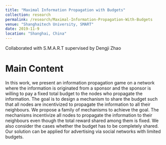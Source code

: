 ```yaml
---
title: "Maximal Information Propagation with Budgets"
collection: research
permalink: /research/Maximal-Information-Propagation-With-Budgets
venue: "Shanghaitech University, SMART"
date: 2019-11-9
location: "Shanghai, China"
---
```

Collaborated with S.M.A.R.T supervised by Dengji Zhao

Main Content
=====
In this work, we present an information propagation game on a network where the information is originated from a sponsor and the sponsor is willing to pay a fixed total budget to the nodes who propagate the information. The goal is to design a mechanism to share the budget such that all nodes are incentivized to propagate the information to all their neighbours. We propose a family of mechanisms to achieve the goal. The mechanisms incentivize all nodes to propagate the information to their neighbours even though the total reward shared among them is fixed. We also consider the cases whether the budget has to be completely shared. Our solution can be applied for advertising via social networks with limited budgets.
